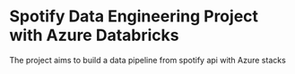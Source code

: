 # Spotify Data Engineering Project with Azure Databricks
The project aims to build a data pipeline from spotify api with Azure stacks
